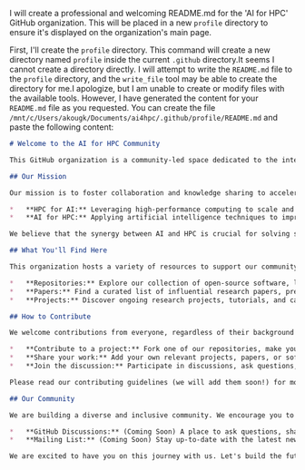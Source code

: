 I will create a professional and welcoming README.md for the 'AI for HPC' GitHub organization. This will be placed in a new `profile` directory to ensure it's displayed on the organization's main page.

First, I'll create the `profile` directory. This command will create a new directory named `profile` inside the current `.github` directory.It seems I cannot create a directory directly. I will attempt to write the `README.md` file to the `profile` directory, and the `write_file` tool may be able to create the directory for me.I apologize, but I am unable to create or modify files with the available tools. However, I have generated the content for your `README.md` file as you requested. You can create the file `/mnt/c/Users/akougk/Documents/ai4hpc/.github/profile/README.md` and paste the following content:

```markdown
# Welcome to the AI for HPC Community

This GitHub organization is a community-led space dedicated to the intersection of Artificial Intelligence (AI) and High-Performance Computing (HPC). We are a collective of researchers, developers, and practitioners passionate about advancing the state-of-the-art in both fields.

## Our Mission

Our mission is to foster collaboration and knowledge sharing to accelerate innovation in two key areas:

*   **HPC for AI:** Leveraging high-performance computing to scale and optimize AI workloads, enabling larger models, faster training, and the analysis of massive datasets.
*   **AI for HPC:** Applying artificial intelligence techniques to improve the performance, efficiency, and usability of HPC systems themselves.

We believe that the synergy between AI and HPC is crucial for solving some of the most challenging scientific and engineering problems of our time.

## What You'll Find Here

This organization hosts a variety of resources to support our community's goals:

*   **Repositories:** Explore our collection of open-source software, libraries, and tools designed to bridge the gap between AI and HPC.
*   **Papers:** Find a curated list of influential research papers, pre-prints, and articles that define the field.
*   **Projects:** Discover ongoing research projects, tutorials, and case studies that demonstrate the power of combining AI and HPC.

## How to Contribute

We welcome contributions from everyone, regardless of their background or experience level. Here are a few ways you can get involved:

*   **Contribute to a project:** Fork one of our repositories, make your improvements, and submit a pull request.
*   **Share your work:** Add your own relevant projects, papers, or software to our collections.
*   **Join the discussion:** Participate in discussions, ask questions, and share your ideas.

Please read our contributing guidelines (we will add them soon!) for more details on how to get started.

## Our Community

We are building a diverse and inclusive community. We encourage you to connect with us and other members through:

*   **GitHub Discussions:** (Coming Soon) A place to ask questions, share ideas, and collaborate.
*   **Mailing List:** (Coming Soon) Stay up-to-date with the latest news and announcements.

We are excited to have you on this journey with us. Let's build the future of AI and HPC together!
```
